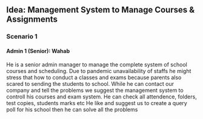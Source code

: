 
## Idea: Management System to Manage Courses & Assignments
### Scenario 1
#### Admin 1 (Senior): Wahab
He is a senior admin manager to manage the complete system of school courses and scheduling. Due to pandemic unavailability of staffs he might stress that how to conduct a classes and exams because parents also scared to sending the students to school. While he can contact our company and tell the problems we suggest the management system to controll his courses and exam system. He can check all attendence, folders, test copies, students marks etc
He like and suggest us to create a query poll for his school then he can solve all the problems
